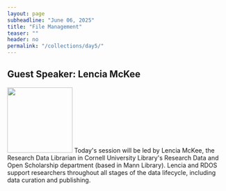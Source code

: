 ```yaml
---
layout: page
subheadline: "June 06, 2025"
title: "File Management"
teaser: ""
header: no
permalink: "/collections/day5/"
---
```


## Guest Speaker: Lencia McKee
<img src="https://www.library.cornell.edu/wp-content/uploads/2024/10/lencia-beltran.jpg" height="150">
Today's session will be led by Lencia McKee, the Research Data Librarian in Cornell University Library's Research Data and Open Scholarship department (based in Mann Library). Lencia and RDOS support researchers throughout all stages of the data lifecycle, including data curation and publishing.
